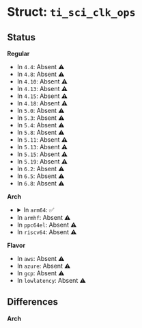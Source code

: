 # Struct: <code>ti_sci_clk_ops</code>

## Status
<b>Regular</b>
<ul>
<li>
In <code>4.4</code>: Absent ⚠️
</li>
<li>
In <code>4.8</code>: Absent ⚠️
</li>
<li>
In <code>4.10</code>: Absent ⚠️
</li>
<li>
In <code>4.13</code>: Absent ⚠️
</li>
<li>
In <code>4.15</code>: Absent ⚠️
</li>
<li>
In <code>4.18</code>: Absent ⚠️
</li>
<li>
In <code>5.0</code>: Absent ⚠️
</li>
<li>
In <code>5.3</code>: Absent ⚠️
</li>
<li>
In <code>5.4</code>: Absent ⚠️
</li>
<li>
In <code>5.8</code>: Absent ⚠️
</li>
<li>
In <code>5.11</code>: Absent ⚠️
</li>
<li>
In <code>5.13</code>: Absent ⚠️
</li>
<li>
In <code>5.15</code>: Absent ⚠️
</li>
<li>
In <code>5.19</code>: Absent ⚠️
</li>
<li>
In <code>6.2</code>: Absent ⚠️
</li>
<li>
In <code>6.5</code>: Absent ⚠️
</li>
<li>
In <code>6.8</code>: Absent ⚠️
</li>
</ul>
<b>Arch</b>
<ul>
<li>
<details>
<summary>In <code>arm64</code>: ✅</summary>

```c
struct ti_sci_clk_ops {
    int (*get_clock)(const struct ti_sci_handle *, u32, u32, bool, bool, bool);
    int (*idle_clock)(const struct ti_sci_handle *, u32, u32);
    int (*put_clock)(const struct ti_sci_handle *, u32, u32);
    int (*is_auto)(const struct ti_sci_handle *, u32, u32, bool *);
    int (*is_on)(const struct ti_sci_handle *, u32, u32, bool *, bool *);
    int (*is_off)(const struct ti_sci_handle *, u32, u32, bool *, bool *);
    int (*set_parent)(const struct ti_sci_handle *, u32, u32, u32);
    int (*get_parent)(const struct ti_sci_handle *, u32, u32, u32 *);
    int (*get_num_parents)(const struct ti_sci_handle *, u32, u32, u32 *);
    int (*get_best_match_freq)(const struct ti_sci_handle *, u32, u32, u64, u64, u64, u64 *);
    int (*set_freq)(const struct ti_sci_handle *, u32, u32, u64, u64, u64);
    int (*get_freq)(const struct ti_sci_handle *, u32, u32, u64 *);
};
```
</details>
</li>
<li>
In <code>armhf</code>: Absent ⚠️
</li>
<li>
In <code>ppc64el</code>: Absent ⚠️
</li>
<li>
In <code>riscv64</code>: Absent ⚠️
</li>
</ul>
<b>Flavor</b>
<ul>
<li>
In <code>aws</code>: Absent ⚠️
</li>
<li>
In <code>azure</code>: Absent ⚠️
</li>
<li>
In <code>gcp</code>: Absent ⚠️
</li>
<li>
In <code>lowlatency</code>: Absent ⚠️
</li>
</ul>

## Differences
<b>Arch</b>
<ul>
</ul>
